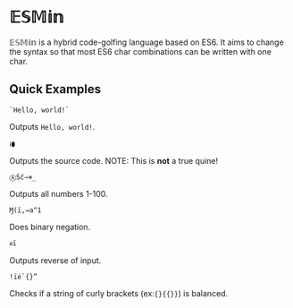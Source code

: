 # 𝔼𝕊𝕄𝕚𝕟
𝔼𝕊𝕄𝕚𝕟 is a hybrid code-golfing language based on ES6. It aims to change the syntax so that most ES6 char combinations can be written with one char.

## Quick Examples
```
`Hello, world!`
```
Outputs `Hello, world!`.

```
ℹ⬮
```
Outputs the source code. NOTE: This is **not** a true quine!

```
ⒶṤć⇀⧺_
```
Outputs all numbers 1-100.
```
Ɱ(ï,⇏a^1
```
Does binary negation.
```
ᴙï
```
Outputs reverse of input.
```
!ïė`{}”
```
Checks if a string of curly brackets (ex:`{}{{}}`) is balanced.
